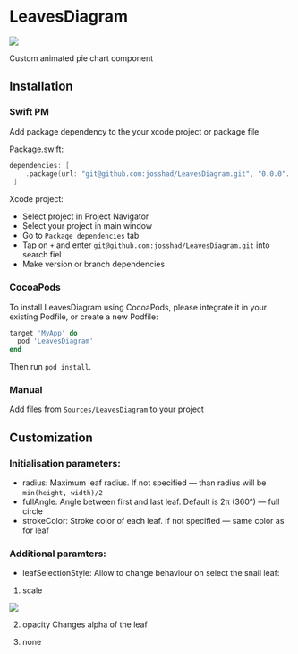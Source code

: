 # LeavesDiagram
<img src="https://josshad.github.io/LeavesDiagram/reloading.gif">

Custom animated pie chart component

## Installation
### Swift PM
Add package dependency to the your xcode project or package file

Package.swift:
```swift
dependencies: [
    .package(url: "git@github.com:josshad/LeavesDiagram.git", "0.0.0"..."0.2.0")
 ]
```

Xcode project:
* Select project in Project Navigator
* Select your project in main window
* Go to `Package dependencies` tab
* Tap on `+` and enter `git@github.com:josshad/LeavesDiagram.git` into search fiel
* Make version or branch dependencies

### CocoaPods
To install LeavesDiagram using CocoaPods, please integrate it in your existing Podfile, or create a new Podfile:

```ruby
target 'MyApp' do
  pod 'LeavesDiagram'
end
```
Then run `pod install`.

### Manual
Add files from `Sources/LeavesDiagram` to your project

## Customization

### Initialisation parameters:
- radius: Maximum leaf radius. If not specified — than radius will be `min(height, width)/2`
- fullAngle: Angle between first and last leaf. Default is 2π (360°) — full circle
- strokeColor: Stroke color of each leaf. If not specified — same color as for leaf

### Additional paramters:
- leafSelectionStyle: Allow to change behaviour on select the snail leaf:
1. scale
<img src="https://josshad.github.io/LeavesDiagram/scaling.gif">

2. opacity
Changes alpha of the leaf

3. none
